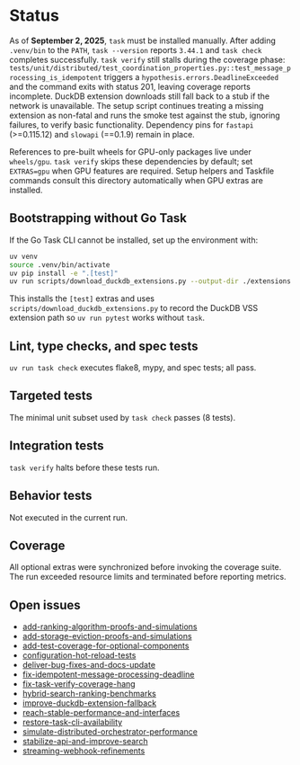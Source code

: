 # Status

As of **September 2, 2025**, `task` must be installed manually. After adding
`.venv/bin` to the `PATH`, `task --version` reports `3.44.1` and `task check`
completes successfully. `task verify` still stalls during the coverage phase:
`tests/unit/distributed/test_coordination_properties.py::test_message_processing_is_idempotent`
triggers a `hypothesis.errors.DeadlineExceeded` and the command exits with
status 201, leaving coverage reports incomplete. DuckDB extension downloads
still fall back to a stub if the network is unavailable. The setup script
continues treating a missing extension as non-fatal and runs the smoke test
against the stub, ignoring failures, to verify basic functionality. Dependency
pins for `fastapi` (>=0.115.12) and `slowapi` (==0.1.9) remain in place.

References to pre-built wheels for GPU-only packages live under `wheels/gpu`.
`task verify` skips these dependencies by default; set `EXTRAS=gpu` when GPU
features are required. Setup helpers and Taskfile commands consult this
directory automatically when GPU extras are installed.

## Bootstrapping without Go Task

If the Go Task CLI cannot be installed, set up the environment with:

```bash
uv venv
source .venv/bin/activate
uv pip install -e ".[test]"
uv run scripts/download_duckdb_extensions.py --output-dir ./extensions
```

This installs the `[test]` extras and uses
`scripts/download_duckdb_extensions.py` to record the DuckDB VSS extension path
so `uv run pytest` works without `task`.

## Lint, type checks, and spec tests
`uv run task check` executes flake8, mypy, and spec tests; all pass.

## Targeted tests
The minimal unit subset used by `task check` passes (8 tests).

## Integration tests
`task verify` halts before these tests run.

## Behavior tests
Not executed in the current run.

## Coverage
All optional extras were synchronized before invoking the coverage suite.
The run exceeded resource limits and terminated before reporting metrics.

## Open issues
- [add-ranking-algorithm-proofs-and-simulations](
  issues/add-ranking-algorithm-proofs-and-simulations.md)
- [add-storage-eviction-proofs-and-simulations](
  issues/add-storage-eviction-proofs-and-simulations.md)
- [add-test-coverage-for-optional-components](
  issues/add-test-coverage-for-optional-components.md)
- [configuration-hot-reload-tests](
  issues/configuration-hot-reload-tests.md)
- [deliver-bug-fixes-and-docs-update](
  issues/deliver-bug-fixes-and-docs-update.md)
- [fix-idempotent-message-processing-deadline](
  issues/fix-idempotent-message-processing-deadline.md)
- [fix-task-verify-coverage-hang](
  issues/fix-task-verify-coverage-hang.md)
- [hybrid-search-ranking-benchmarks](
  issues/hybrid-search-ranking-benchmarks.md)
- [improve-duckdb-extension-fallback](
  issues/improve-duckdb-extension-fallback.md)
- [reach-stable-performance-and-interfaces](
  issues/reach-stable-performance-and-interfaces.md)
- [restore-task-cli-availability](
  issues/restore-task-cli-availability.md)
- [simulate-distributed-orchestrator-performance](
  issues/simulate-distributed-orchestrator-performance.md)
- [stabilize-api-and-improve-search](
  issues/stabilize-api-and-improve-search.md)
- [streaming-webhook-refinements](
  issues/streaming-webhook-refinements.md)

